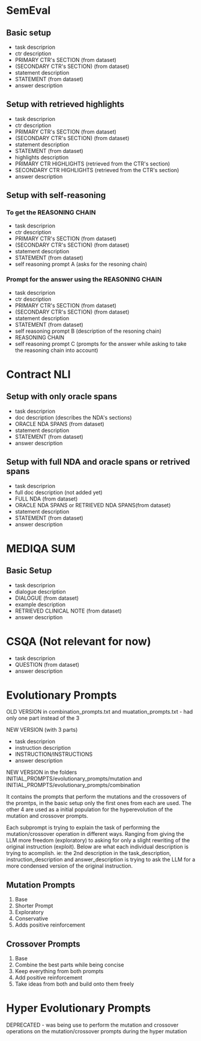 # SemEval

## Basic setup

- task descriprion
- ctr description
- PRIMARY CTR's SECTION (from dataset)
- (SECONDARY CTR's SECTION) (from dataset)
- statement description
- STATEMENT (from dataset)
- answer description

## Setup with retrieved highlights

- task descriprion
- ctr description
- PRIMARY CTR's SECTION (from dataset)
- (SECONDARY CTR's SECTION) (from dataset)
- statement description
- STATEMENT (from dataset)
- highlights description
- PRIMARY CTR HIGHLIGHTS (retrieved from the CTR's section)
- SECONDARY CTR HIGHLIGHTS (retrieved from the CTR's section)
- answer description

## Setup with self-reasoning

### To get the REASONING CHAIN

- task descriprion
- ctr description
- PRIMARY CTR's SECTION (from dataset)
- (SECONDARY CTR's SECTION) (from dataset)
- statement description
- STATEMENT (from dataset)
- self reasoning prompt A (asks for the resoning chain)

### Prompt for the answer using the REASONING CHAIN

- task descriprion
- ctr description
- PRIMARY CTR's SECTION (from dataset)
- (SECONDARY CTR's SECTION) (from dataset)
- statement description
- STATEMENT (from dataset)
- self reasoning prompt B (description of the resoning chain)
- REASONING CHAIN
- self reasoning prompt C (prompts for the answer while asking to take the reasoning chain into account)

# Contract NLI

## Setup with only oracle spans

- task descriprion
- doc description (describes the NDA's sections)
- ORACLE NDA SPANS (from dataset)
- statement description
- STATEMENT (from dataset)
- answer description

## Setup with full NDA and oracle spans or retrived spans

- task descriprion
- full doc description (not added yet)
- FULL NDA (from dataset)
- ORACLE NDA SPANS or RETRIEVED NDA SPANS(from dataset)
- statement description
- STATEMENT (from dataset)
- answer description

# MEDIQA SUM

## Basic Setup

- task descriprion
- dialogue description
- DIALOGUE (from dataset)
- example description
- RETRIEVED CLINICAL NOTE (from dataset)
- answer description

# CSQA (Not relevant for now)

- task descriprion
- QUESTION (from dataset)
- answer description

# Evolutionary Prompts

OLD VERSION in combination_prompts.txt and muatation_prompts.txt - had only one part instead of the 3

NEW VERSION (with 3 parts)
- task descriprion
- instruction description
- INSTRUCTION/INSTRUCTIONS
- answer description

NEW VERSION in the folders INITIAL_PROMPTS/evolutionary_prompts/mutation and INITIAL_PROMPTS/evolutionary_prompts/combination

It contains the prompts that perform the mutations and the crossovers of the promtps, in the basic setup only the first ones from each are used. The other 4 are used as a initial population for the hyperevolution of the mutation and crossover prompts. 

Each subprompt is trying to explain the task of performing the mutation/crossover operation in different ways. Ranging from giving the LLM more freedom (exploratory) to asking for only a slight rewriting of the original instruction (exploit). Below are what each individual description is trying to acomplish. ie: the 2nd description in the task_description, instruction_description and answer_description is trying to ask the LLM for a more condensed version of the original instruction.

## Mutation Prompts

1. Base
2. Shorter Prompt
3. Exploratory
4. Conservative
5. Adds positive reinforcement

## Crossover Prompts

1. Base
2. Combine the best parts while being concise
3. Keep everything from both prompts
4. Add positive reinforcement
5. Take ideas from both and build onto them freely

# Hyper Evolutionary Prompts

DEPRECATED - was being use to perform the mutation and crossover operations on the mutation/crossover prompts during the hyper mutation